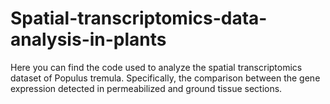 # Spatial-transcriptomics-data-analysis-in-plants

Here you can find the code used to analyze the spatial transcriptomics dataset of Populus tremula. Specifically, the comparison between the gene expression detected in permeabilized and ground tissue sections.
